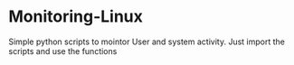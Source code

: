 # Monitoring-Linux

Simple python scripts to mointor User and system activity. Just import the scripts and use the functions
